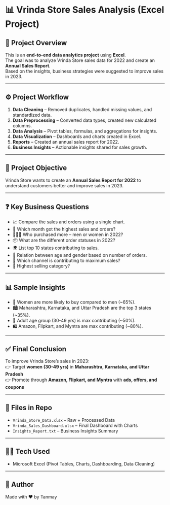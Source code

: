 # 📊 Vrinda Store Sales Analysis (Excel Project)

## 📌 Project Overview
This is an **end-to-end data analytics project** using **Excel**.  
The goal was to analyze Vrinda Store sales data for 2022 and create an **Annual Sales Report**.  
Based on the insights, business strategies were suggested to improve sales in 2023.  

---

## ⚙️ Project Workflow
1. **Data Cleaning** – Removed duplicates, handled missing values, and standardized data.  
2. **Data Preprocessing** – Converted data types, created new calculated columns.  
3. **Data Analysis** – Pivot tables, formulas, and aggregations for insights.  
4. **Data Visualization** – Dashboards and charts created in Excel.  
5. **Reports** – Created an annual sales report for 2022.  
6. **Business Insights** – Actionable insights shared for sales growth.  

---

## 🎯 Project Objective
Vrinda Store wants to create an **Annual Sales Report for 2022** to understand customers better and improve sales in 2023.

---

## ❓ Key Business Questions
- 📈 Compare the sales and orders using a single chart.  
- 📅 Which month got the highest sales and orders?  
- 👨‍👩‍👧 Who purchased more – men or women in 2022?  
- 📦 What are the different order statuses in 2022?  
- 🌍 List top 10 states contributing to sales.  
- 👥 Relation between age and gender based on number of orders.  
- 🛒 Which channel is contributing to maximum sales?  
- 📂 Highest selling category?  

---

## 📊 Sample Insights
- 👩 Women are more likely to buy compared to men (~65%).  
- 🏙️ Maharashtra, Karnataka, and Uttar Pradesh are the top 3 states (~35%).  
- 👨 Adult age group (30-49 yrs) is max contributing (~50%).  
- 🛍️ Amazon, Flipkart, and Myntra are max contributing (~80%).  

---

## ✅ Final Conclusion
To improve Vrinda Store’s sales in 2023:  
👉 Target **women (30-49 yrs)** in **Maharashtra, Karnataka, and Uttar Pradesh**  
👉 Promote through **Amazon, Flipkart, and Myntra** with **ads, offers, and coupons**  

---

## 📂 Files in Repo
- `Vrinda_Store_Data.xlsx` – Raw + Processed Data  
- `Vrinda_Sales_Dashboard.xlsx` – Final Dashboard with Charts  
- `Insights_Report.txt` – Business Insights Summary  

---

## 👨‍💻 Tech Used
- Microsoft Excel (Pivot Tables, Charts, Dashboarding, Data Cleaning)

---

## 📢 Author
Made with ❤️ by Tanmay  
